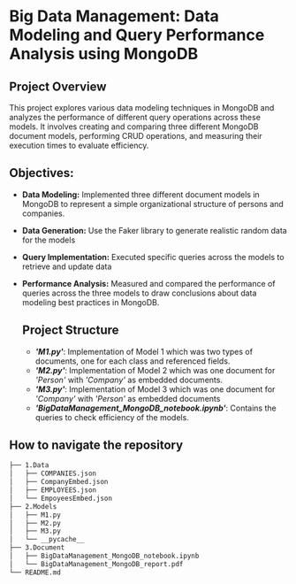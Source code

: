 # Big Data Management: Data Modeling and Query Performance Analysis using MongoDB

## Project Overview 
This project explores various data modeling techniques in MongoDB and analyzes the performance of different query operations across these models. It involves creating and comparing three different MongoDB document models, performing CRUD operations, and measuring their execution times to evaluate efficiency. 

## Objectives: 
- **Data Modeling:** Implemented three different document models in MongoDB to represent a simple organizational structure of persons and companies. 
- **Data Generation:** Use the Faker library to generate realistic random data for the models
- **Query Implementation:** Executed specific queries across the models to retrieve and update data 
- **Performance Analysis:** Measured and compared the performance of queries across the three models to draw conclusions about data modeling best practices in MongoDB.

  ## Project Structure
  - ***'M1.py'***: Implementation of Model 1 which was two types of documents, one for each class and referenced fields.
  - ***'M2.py'***: Implementation of Model 2 which was one document for *'Person'* with *'Company'* as embedded documents. 
  - ***'M3.py'***: Implementation of Model 3 which was one document for *'Company'* with  *'Person'* as embedded documents
  - ***'BigDataManagement_MongoDB_notebook.ipynb'***: Contains the queries to check efficiency of the models. 

## How to navigate the repository
```bash 
├── 1.Data
│   ├── COMPANIES.json
│   ├── CompanyEmbed.json
│   ├── EMPLOYEES.json
│   └── EmpoyeesEmbed.json
├── 2.Models
│   ├── M1.py
│   ├── M2.py
│   ├── M3.py
│   └── __pycache__
├── 3.Document
│   ├── BigDataManagement_MongoDB_notebook.ipynb
│   └── BigDataManagement_MongoDB_report.pdf
└── README.md
```
